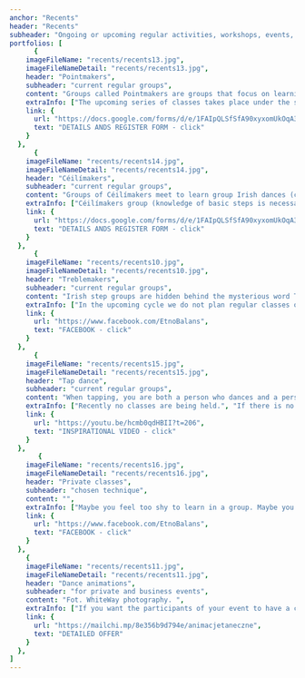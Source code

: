 ```yaml
---
anchor: "Recents"
header: "Recents"
subheader: "Ongoing or upcoming regular activities, workshops, events, projects."
portfolios: [      
      {
    imageFileName: "recents/recents13.jpg",
    imageFileNameDetail: "recents/recents13.jpg",
    header: "Pointmakers",
    subheader: "current regular groups",
    content: "Groups called Pointmakers are groups that focus on learning solo Irish dancing in soft shoes. Danced on the ball of the foot, it gives the impression of being very light and airy. Steps abound with precise foot positions, leg lifts and jumps. This dance certainly exercises fitness, promotes flexibility and energizes.",
    extraInfo: ["The upcoming series of classes takes place under the sign of dancing in soft shoes.", "Pointmakers group 1, beg+/inter, time: Fridays, 17:30-19:00, place: STA, Ratajczaka 18, Poznań", "Pointmakers group 2, inter/adv, time: Wednesdays, 17:30-19:00, place: STA, Ratajczaka 18, Poznań", "Good to bring for the class: comfortable clothes, light shoes, water.", "If there is no group at your level, let us know that you are interested in learning. If we don't open a group in the near future, you can always take individual lessons or initiate your own group by gathering friends."],
    link: {
      url: "https://docs.google.com/forms/d/e/1FAIpQLSfSfA90xyxomUkOqA38i-jM1p-sc7OmJGJ9A3LHGpzxvly7VA/viewform",
      text: "DETAILS ANDS REGISTER FORM - click"
    }
  },  
      {
    imageFileName: "recents/recents14.jpg",
    imageFileNameDetail: "recents/recents14.jpg",
    header: "Céilímakers",
    subheader: "current regular groups",
    content: "Groups of Céilímakers meet to learn group Irish dances (céilí and sets). Occasionally we propose also some incorporations from other regions associated with Celtic culture. There is always loads of fun, socialization, integration and ... sweat :)",
    extraInfo: ["Céilímakers group (knowledge of basic steps is necessary), time: Fridays 19:00-21:00, place: STA, Ratajczaka 18, Poznań", "Good to bring for the class: comfortable clothes, light shoes, water.", "If there is no group at your level, let us know that you are interested in learning. If we don't open a group in the near future, you can always take individual lessons or initiate your own group by gathering friends."],
    link: {
      url: "https://docs.google.com/forms/d/e/1FAIpQLSfSfA90xyxomUkOqA38i-jM1p-sc7OmJGJ9A3LHGpzxvly7VA/viewform",
      text: "DETAILS ANDS REGISTER FORM - click"
    }
  },
      {
    imageFileName: "recents/recents10.jpg",
    imageFileNameDetail: "recents/recents10.jpg",
    header: "Treblemakers",
    subheader: "current regular groups",
    content: "Irish step groups are hidden behind the mysterious word Treblemakers, and the word treble means one of the basic steps in Irish tap dance. Our teaching style is based primarily on paying attention to the rhythm and seeking comfort adapted to one's own body. We dance solo, but at the same time, and harmonizing in a group is an incredibly uplifting experience that moves and builds connection.",
    extraInfo: ["In the upcoming cycle we do not plan regular classes of Treblemakers groups. Look out for workshops!", "Good to bring for the class: comfortable clothes, tap shoes or half-shoes with a hard sole, water.", "If there is no group at your level, let us know that you are interested in learning. If we don't open a group in the near future, you can always take individual lessons or initiate your own group by gathering friends."],
    link: {
      url: "https://www.facebook.com/EtnoBalans",
      text: "FACEBOOK - click"
    }
  },
      {
    imageFileName: "recents/recents15.jpg",
    imageFileNameDetail: "recents/recents15.jpg",
    header: "Tap dance",
    subheader: "current regular groups",
    content: "When tapping, you are both a person who dances and a person who makes music, or more precisely, a percussion section. During classes, we learn both ready-made sequences and choreography, as well as improvisation, which allows our inner impulses to flow.",
    extraInfo: ["Recently no classes are being held.", "If there is no group at your level, let us know that you are interested in learning. If we don't open a group in the near future, you can always take individual lessons or initiate your own group by gathering friends."],
    link: {
      url: "https://youtu.be/hcmb0qdHBII?t=206",
      text: "INSPIRATIONAL VIDEO - click"
    }
  },
       {
    imageFileName: "recents/recents16.jpg",
    imageFileNameDetail: "recents/recents16.jpg",
    header: "Private classes",
    subheader: "chosen technique",
    content: "",
    extraInfo: ["Maybe you feel too shy to learn in a group. Maybe you want to learn something very specific, such as choreography, a more difficult step or sequence. Maybe you find it difficult to fit your schedule into regular classes. Whatever your goals are, we are very open to 1:1 lessons.", "We offer such classes: all types of Irish dance, American step dancing, music and rhythm improvement classes and mindful movement.", "You can arrange the class per e-mail (magda@etnobalans.pl) or by telephone 502 582 480."],
    link: {
      url: "https://www.facebook.com/EtnoBalans",
      text: "FACEBOOK - click"
    }
  },
    {
    imageFileName: "recents/recents11.jpg",
    imageFileNameDetail: "recents/recents11.jpg",
    header: "Dance animations",
    subheader: "for private and business events",
    content: "Fot. WhiteWay photography. ",
    extraInfo: ["If you want the participants of your event to have a chance to get to know each other better, to break the ice, to catch the thread of understanding more easily, let's meet. Contact in movement to the sounds of live music can do wonders and bring people together without words.", "We specialize primarily in conducting animations with an Irish and Scottish flair (known as ceilidh), but we are also happy to offer small throw-ins from Brittany, Israel, the USA or the Balkans, among others.","Our animations work great for both intimate and large events (up to 200 people). We can be recommended for weddings, birthdays, hen or stag parties, wedding anniversaries, family reunions, conferences...."],
    link: {
      url: "https://mailchi.mp/8e356b9d794e/animacjetaneczne",
      text: "DETAILED OFFER"
    }
  },
]
---
```

